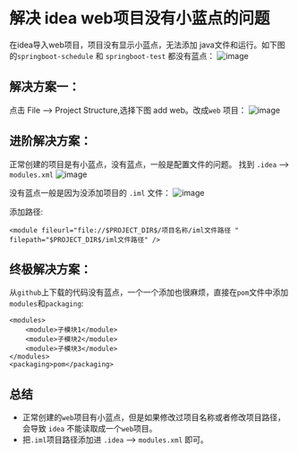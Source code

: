 # 解决 idea web项目没有小蓝点的问题

在idea导入web项目，项目没有显示小蓝点，无法添加 java文件和运行。如下图的`springboot-schedule` 和 `springboot-test` 都没有蓝点：
![image](https://user-images.githubusercontent.com/11553237/169229423-73a0dada-e9ed-412e-945b-03687312cb51.png)

## 解决方案一：
点击 File --> Project Structure,选择下图 add web。改成`web` 项目：
![image](https://user-images.githubusercontent.com/11553237/169229456-41f1b01b-d474-419e-8a0a-c68032c384d3.png)

## 进阶解决方案：
正常创建的项目是有小蓝点，没有蓝点，一般是配置文件的问题。
找到 `.idea` --> `modules.xml`
![image](https://user-images.githubusercontent.com/11553237/169229515-59c9f5b0-7bfd-49c0-8d6c-996997e7254c.png)

没有蓝点一般是因为没添加项目的 `.iml` 文件：
![image](https://user-images.githubusercontent.com/11553237/183861043-dd92cc2e-82f4-4d80-899b-10be0a3c5a8a.png)

添加路径:
```
<module fileurl="file://$PROJECT_DIR$/项目名称/iml文件路径 " filepath="$PROJECT_DIR$/iml文件路径" />
```

## 终极解决方案：

从`github`上下载的代码没有蓝点，一个一个添加也很麻烦，直接在`pom`文件中添加`modules`和`packaging`:

```
<modules>
    <module>子模块1</module>
    <module>子模块2</module>
    <module>子模块3</module>
</modules>
<packaging>pom</packaging>
```

## 总结
* 正常创建的`web`项目有小蓝点，但是如果修改过项目名称或者修改项目路径，会导致 `idea` 不能读取成一个`web`项目。
* 把`.iml`项目路径添加进 `.idea` --> `modules.xml` 即可。
